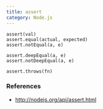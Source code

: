 ```yaml
---
title: assert
category: Node.js
---
```


    assert(val)
    assert.equal(actual, expected)
    assert.notEqual(a, e)

    assert.deepEqual(a, e)
    assert.notDeepEqual(a, e)

    assert.throws(fn)

### References

- http://nodejs.org/api/assert.html
